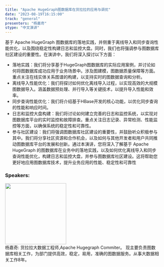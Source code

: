 ```yaml
---
title: "Apache HugeGraph图数据库在货拉拉的应用与调优"
date: "2023-08-19T16:15:00" 
track: "general"
presenters: "杨嘉奇"
stype: "中文演讲"
---
```

基于 Apache HugeGraph 图数据库的落地实践，并侧重于离线导入和同步查询性能优化，以及围绕稳定性构建日志和监控大盘。同时，我们也将强调参与图数据库社区建设的重要性。在演讲中，我们将深入探讨以下方面：
* 落地实践：我们将分享基于HugeGraph图数据库的实际应用案例，并讨论如何将图数据库成功应用于业务场景中。涉及图建模，图数据质量保障等方面。重点关注在线实体关系图谱的构建，以支持实时的图数据查询和分析。
* 离线导入性能优化：我们将探讨如何优化离线导入过程，以实现高效的大规模图数据导入。涵盖数据预处理、并行导入等关键技术，以提升导入性能和效率。
* 同步查询性能优化：我们将介绍基于HBase开发的核心功能，以优化同步查询的性能和响应时间。
* 日志和监控大盘构建：我们将讨论如何建立完善的日志和监控系统，以实现对图数据库平台的实时监控和故障排查。重点关注日志记录、异常检测、性能监控等方面，以确保系统的稳定性和可靠性。
* 参与社区建设：我们将强调图数据库社区建设的重要性，并鼓励听众积极参与其中。我们将分享社区资源和合作机会，以及如何与其他开发者和用户共同推动图数据库平台的发展和创新。通过本演讲，您将深入了解基于 Apache HugeGraph 的图数据库在业务中的落地实践，以及如何优化离线导入和同步查询性能优化，构建日志和监控大盘，并参与图数据库社区建设。这将帮助您更好地应用图数据库技术，提升业务应用的性能、稳定性和可靠性
 ### Speakers: 
 <img src="https://img.bagevent.com/resource/20230604/2332331710.jpeg" width="200" /><br>杨嘉奇: 货拉拉大数据工程师,Apache Hugegraph Commiter。 现主要负责图数据库相关工作，为部门提供高效，稳定，易用，准确的图数据服务。从事大数据相关工作8年。
 <br><br>